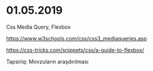# 01.05.2019

Css Media Query, Flexbox

https://www.w3schools.com/css/css3_mediaqueries.asp

https://css-tricks.com/snippets/css/a-guide-to-flexbox/


Tapsiriq:
Movzuların araşdırılması
